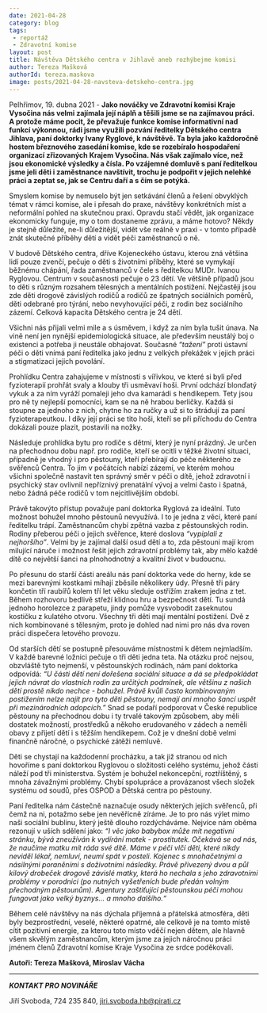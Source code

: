 ```yaml
---
date: 2021-04-28
category: blog
tags:
 - reportáž
 - Zdravotní komise
layout: post
title: Návštěva Dětského centra v Jihlavě aneb rozhýbejme komisi
author: Tereza Mašková
authorId: tereza.maskova
image: posts/2021-04-28-navsteva-detskeho-centra.jpg
---
```


Pelhřimov, 19. dubna 2021 - **Jako nováčky ve Zdravotní komisi Kraje Vysočina nás velmi zajímala její náplň a těšili jsme se na zajímavou práci. A protože máme pocit, že převažuje funkce komise informativní nad funkcí výkonnou, rádi jsme využili pozvání ředitelky Dětského centra Jihlava, paní doktorky Ivany Ryglové, k návštěvě. Ta byla jako každoročně hostem březnového zasedání komise, kde se rozebíralo hospodaření organizací zřizovaných Krajem Vysočina. Nás však zajímalo více, než jsou ekonomické výsledky a čísla. Po vzájemné domluvě s paní ředitelkou jsme jeli děti i zaměstnance navštívit, trochu je podpořit v jejich nelehké práci a zeptat se, jak se Centru daří a s čím se potýká.**

Smyslem komise by nemuselo být jen setkávání členů a řešení obvyklých témat v rámci komise, ale i přesah do praxe, návštěvy konkrétních míst a neformální pohled na skutečnou praxi. Opravdu stačí vědět, jak organizace ekonomicky funguje, my o tom dostaneme zprávu, a máme hotovo? Někdy je stejně důležité, ne-li důležitější, vidět vše reálně v praxi - v tomto případě znát skutečné příběhy dětí a vidět péči zaměstnanců o ně. 

V budově Dětského centra, dříve Kojeneckého ústavu, kterou zná většina lidí pouze zvenčí, pečuje o děti s životními příběhy, které se vymykají běžnému chápání, řada zaměstnanců v čele s ředitelkou MUDr. Ivanou Ryglovou. Centrum v současnosti pečuje o 23 dětí. Ve většině případů jsou to děti s různým rozsahem tělesných a mentálních postižení. Nejčastěji jsou zde děti drogově závislých rodičů a rodičů ze špatných sociálních poměrů, děti odebrané pro týrání, nebo nevyhovující péči, z rodin bez sociálního zázemí. Celková kapacita Dětského centra je 24 dětí. 

Všichni nás přijali velmi mile a s úsměvem, i když za ním byla tušit únava. Na vině není jen nynější epidemiologická situace, ale především neustálý boj o existenci a potřeba ji neustále obhajovat. Současné *“tažení”* proti ústavní péči o děti vnímá paní ředitelka jako jednu z velkých překážek v jejich práci a stigmatizaci jejich povolání. 

Prohlídku Centra zahajujeme v místnosti s vířivkou, ve které si byli před fyzioterapií prohřát svaly a klouby tři usměvaví hoši. První odchází blonďatý vykuk a za ním vyráží pomaleji jeho dva kamarádi s hendikepem. Tety jsou pro ně ty nejlepší pomocníci, kam se na ně hrabou berličky. Každá si stoupne za jednoho z nich, chytne ho za ručky a už si to štrádují za paní fyzioterapeutkou. I díky její práci se tito hoši, kteří se při příchodu do Centra dokázali pouze plazit, postavili na nožky. 

Následuje prohlídka bytu pro rodiče s dětmi, který je nyní prázdný. Je určen na přechodnou dobu např. pro rodiče, kteří se ocitli v těžké životní situaci, případně je vhodný i pro pěstouny, kteří přebírají do péče některého ze svěřenců Centra. To jim v počátcích nabízí zázemí, ve kterém mohou všichni společně nastavit ten správný směr v péči o dítě, jehož zdravotní i psychický stav ovlivnil nepříznivý prenatální vývoj a velmi často i špatná, nebo žádná péče rodičů v tom nejcitlivějším období.

Právě takovýto přístup považuje paní doktorka Ryglová za ideální. Tuto možnost bohužel mnoho pěstounů nevyužívá. I to je jedna z věcí, které paní ředitelku trápí. Zaměstnancům chybí zpětná vazba z pěstounských rodin. Rodiny přeberou péči o jejich svěřence, které doslova *“vypiplali z nejhoršího”*. Velmi by je zajímal další osud dětí a to, zda pěstouni mají krom milující náruče i možnost řešit jejich zdravotní problémy tak, aby mělo každé dítě co největší šanci na plnohodnotný a kvalitní život v budoucnu. 

Po přesunu do starší části areálu nás paní doktorka vede do herny, kde se mezi barevnými kostkami míhají zběsile několikery údy. Přesně tři páry končetin tří raubířů kolem tří let věku sleduje ostřížím zrakem jedna z tet. Během rozhovoru bedlivě střeží klidnou hru a bezpečnost dětí. Tu sundá jednoho horolezce z parapetu, jindy pomůže vysvobodit zaseknutou kostičku z kulatého otvoru. Všechny tři děti mají mentální postižení. Dvě z nich kombinované s tělesným, proto je dohled nad nimi pro nás dva roven práci dispečera letového provozu. 

Od starších dětí se postupně přesouváme místnostmi k dětem nejmladším. V každé barevné ložnici pečuje o tři děti jedna teta. Na otázku proč nejsou, obzvláště tyto nejmenší, v pěstounských rodinách, nám paní doktorka odpovídá: *“U části dětí není dořešena sociální situace a dá se předpokládat jejich návrat do vlastních rodin za určitých podmínek, ale většinu z našich dětí prostě nikdo nechce - bohužel. Právě kvůli často kombinovaným postižením nelze najít pro tyto děti pěstouny, nemají ani mnoho šancí uspět při mezinárodních adopcích.”* Snad se podaří podporovat v České republice pěstouny na přechodnou dobu i ty trvalé takovým způsobem, aby měli dostatek možností, prostředků a někoho erudovaného v zádech a neměli obavy z přijetí dětí i s těžším hendikepem. Což je v dnešní době velmi finančně náročné, o psychické zátěži nemluvě.

Děti se chystají na každodenní procházku, a tak již stranou od nich hovoříme s paní doktorkou Ryglovou o složitosti celého systému, jehož části náleží pod tři ministerstva. Systém je bohužel nekoncepční, roztříštěný, s mnoha závažnými problémy. Chybí spolupráce a provázanost všech složek systému od soudů, přes OSPOD a Dětská centra po pěstouny.

Paní ředitelka nám částečně naznačuje osudy některých jejích svěřenců, při čemž na ni, potažmo sebe jen nevěřícně zíráme. Je to pro nás výlet mimo naši sociální bublinu, který ještě dlouho rozdýcháváme. Nejvíce nám oběma rezonují v uších sdělení jako: *“I věc jako babybox může mít negativní stránku, bývá zneužíván k vydírání matek - prostitutek. Očekává se od nás, že naučíme matku mít ráda své dítě. Máme v péči vlčí děti, které nikdy neviděl lékař, nemluví, neumí spát v posteli. Kojenec s mnohačetnými a násilnými poraněními s doživotními následky. Právě přivezený dvou a půl kilový drobeček drogově závislé matky, která ho nechala s jeho zdravotními problémy v porodnici (po nutných vyšetřeních bude předán volným přechodným pěstounům). Agentury zaštiťující pěstounskou péči mohou fungovat jako velký byznys… a mnoho dalšího.“*

Během celé návštěvy na nás dýchala příjemná a přátelská atmosféra, děti byly bezprostřední, veselé, některé opatrné, ale celkově je na tomto místě cítit pozitivní energie, za kterou toto místo vděčí nejen dětem, ale hlavně všem skvělým zaměstnancům, kterým jsme za jejich náročnou práci jménem členů Zdravotní komise Kraje Vysočina ze srdce poděkovali.

**Autoři: Tereza Mašková, Miroslav Vácha**

---

***KONTAKT PRO NOVINÁŘE*** 

Jiří Svoboda, 724 235 840, <jiri.svoboda.hb@pirati.cz>
